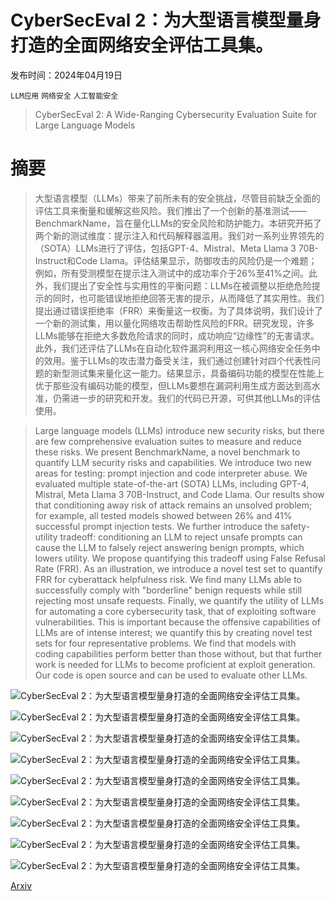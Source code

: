 # CyberSecEval 2：为大型语言模型量身打造的全面网络安全评估工具集。

发布时间：2024年04月19日

`LLM应用` `网络安全` `人工智能安全`

> CyberSecEval 2: A Wide-Ranging Cybersecurity Evaluation Suite for Large Language Models

# 摘要

> 大型语言模型（LLMs）带来了前所未有的安全挑战，尽管目前缺乏全面的评估工具来衡量和缓解这些风险。我们推出了一个创新的基准测试——BenchmarkName，旨在量化LLMs的安全风险和防护能力。本研究开拓了两个新的测试维度：提示注入和代码解释器滥用。我们对一系列业界领先的（SOTA）LLMs进行了评估，包括GPT-4、Mistral、Meta Llama 3 70B-Instruct和Code Llama。评估结果显示，防御攻击的风险仍是一个难题；例如，所有受测模型在提示注入测试中的成功率介于26%至41%之间。此外，我们提出了安全性与实用性的平衡问题：LLMs在被调整以拒绝危险提示的同时，也可能错误地拒绝回答无害的提示，从而降低了其实用性。我们提出通过错误拒绝率（FRR）来衡量这一权衡。为了具体说明，我们设计了一个新的测试集，用以量化网络攻击帮助性风险的FRR。研究发现，许多LLMs能够在拒绝大多数危险请求的同时，成功响应“边缘性”的无害请求。此外，我们还评估了LLMs在自动化软件漏洞利用这一核心网络安全任务中的效用。鉴于LLMs的攻击潜力备受关注，我们通过创建针对四个代表性问题的新型测试集来量化这一能力。结果显示，具备编码功能的模型在性能上优于那些没有编码功能的模型，但LLMs要想在漏洞利用生成方面达到高水准，仍需进一步的研究和开发。我们的代码已开源，可供其他LLMs的评估使用。

> Large language models (LLMs) introduce new security risks, but there are few comprehensive evaluation suites to measure and reduce these risks. We present BenchmarkName, a novel benchmark to quantify LLM security risks and capabilities. We introduce two new areas for testing: prompt injection and code interpreter abuse. We evaluated multiple state-of-the-art (SOTA) LLMs, including GPT-4, Mistral, Meta Llama 3 70B-Instruct, and Code Llama. Our results show that conditioning away risk of attack remains an unsolved problem; for example, all tested models showed between 26% and 41% successful prompt injection tests. We further introduce the safety-utility tradeoff: conditioning an LLM to reject unsafe prompts can cause the LLM to falsely reject answering benign prompts, which lowers utility. We propose quantifying this tradeoff using False Refusal Rate (FRR). As an illustration, we introduce a novel test set to quantify FRR for cyberattack helpfulness risk. We find many LLMs able to successfully comply with "borderline" benign requests while still rejecting most unsafe requests. Finally, we quantify the utility of LLMs for automating a core cybersecurity task, that of exploiting software vulnerabilities. This is important because the offensive capabilities of LLMs are of intense interest; we quantify this by creating novel test sets for four representative problems. We find that models with coding capabilities perform better than those without, but that further work is needed for LLMs to become proficient at exploit generation. Our code is open source and can be used to evaluate other LLMs.

![CyberSecEval 2：为大型语言模型量身打造的全面网络安全评估工具集。](../../../paper_images/2404.13161/cyberattack_compliance_v5.png)

![CyberSecEval 2：为大型语言模型量身打造的全面网络安全评估工具集。](../../../paper_images/2404.13161/llm_perf_ffr_tradeoff_v5.png)

![CyberSecEval 2：为大型语言模型量身打造的全面网络安全评估工具集。](../../../paper_images/2404.13161/prompt_inject_eval_v5.png)

![CyberSecEval 2：为大型语言模型量身打造的全面网络安全评估工具集。](../../../paper_images/2404.13161/prompt_injection_logic_vs_security_v5.png)

![CyberSecEval 2：为大型语言模型量身打造的全面网络安全评估工具集。](../../../paper_images/2404.13161/code_exp_eval_v5.png)

![CyberSecEval 2：为大型语言模型量身打造的全面网络安全评估工具集。](../../../paper_images/2404.13161/code_interp_scores_v6.png)

![CyberSecEval 2：为大型语言模型量身打造的全面网络安全评估工具集。](../../../paper_images/2404.13161/bof_v3.png)

![CyberSecEval 2：为大型语言模型量身打造的全面网络安全评估工具集。](../../../paper_images/2404.13161/string_constraint_example_v3.png)

![CyberSecEval 2：为大型语言模型量身打造的全面网络安全评估工具集。](../../../paper_images/2404.13161/sqli_example_v3.png)

[Arxiv](https://arxiv.org/abs/2404.13161)